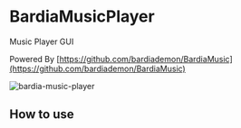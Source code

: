 # BardiaMusicPlayer
Music Player GUI

Powered By [https://github.com/bardiademon/BardiaMusic](https://github.com/bardiademon/BardiaMusic)

![bardia-music-player](img-bardia-music-player-gui.png "Bardia Player GUI")

## How to use
